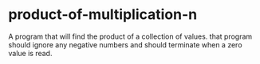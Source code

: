 # product-of-multiplication-n
A program that will find the product of a collection of values. that program should ignore any negative numbers and should terminate when a zero value is read.
